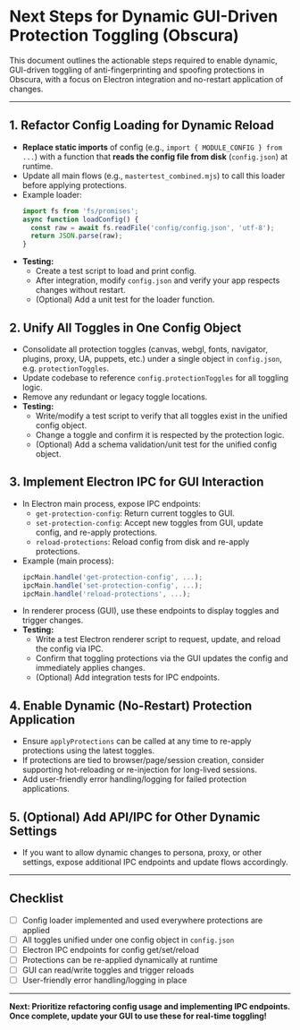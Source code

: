 # Next Steps for Dynamic GUI-Driven Protection Toggling (Obscura)

This document outlines the actionable steps required to enable dynamic, GUI-driven toggling of anti-fingerprinting and spoofing protections in Obscura, with a focus on Electron integration and no-restart application of changes.

---

## 1. Refactor Config Loading for Dynamic Reload
- **Replace static imports** of config (e.g., `import { MODULE_CONFIG } from ...`) with a function that **reads the config file from disk** (`config.json`) at runtime.
- Update all main flows (e.g., `mastertest_combined.mjs`) to call this loader before applying protections.
- Example loader:
  ```js
  import fs from 'fs/promises';
  async function loadConfig() {
    const raw = await fs.readFile('config/config.json', 'utf-8');
    return JSON.parse(raw);
  }
  ```
- **Testing:**
  - Create a test script to load and print config.
  - After integration, modify `config.json` and verify your app respects changes without restart.
  - (Optional) Add a unit test for the loader function.

## 2. Unify All Toggles in One Config Object
- Consolidate all protection toggles (canvas, webgl, fonts, navigator, plugins, proxy, UA, puppets, etc.) under a single object in `config.json`, e.g. `protectionToggles`.
- Update codebase to reference `config.protectionToggles` for all toggling logic.
- Remove any redundant or legacy toggle locations.
- **Testing:**
  - Write/modify a test script to verify that all toggles exist in the unified config object.
  - Change a toggle and confirm it is respected by the protection logic.
  - (Optional) Add a schema validation/unit test for the unified config object.
## 3. Implement Electron IPC for GUI Interaction
- In Electron main process, expose IPC endpoints:
  - `get-protection-config`: Return current toggles to GUI.
  - `set-protection-config`: Accept new toggles from GUI, update config, and re-apply protections.
  - `reload-protections`: Reload config from disk and re-apply protections.
- Example (main process):
  ```js
  ipcMain.handle('get-protection-config', ...);
  ipcMain.handle('set-protection-config', ...);
  ipcMain.handle('reload-protections', ...);
  ```
- In renderer process (GUI), use these endpoints to display toggles and trigger changes.
- **Testing:**
  - Write a test Electron renderer script to request, update, and reload the config via IPC.
  - Confirm that toggling protections via the GUI updates the config and immediately applies changes.
  - (Optional) Add integration tests for IPC endpoints.
## 4. Enable Dynamic (No-Restart) Protection Application
- Ensure `applyProtections` can be called at any time to re-apply protections using the latest toggles.
- If protections are tied to browser/page/session creation, consider supporting hot-reloading or re-injection for long-lived sessions.
- Add user-friendly error handling/logging for failed protection applications.

## 5. (Optional) Add API/IPC for Other Dynamic Settings
- If you want to allow dynamic changes to persona, proxy, or other settings, expose additional IPC endpoints and update flows accordingly.

---

## Checklist
- [ ] Config loader implemented and used everywhere protections are applied
- [ ] All toggles unified under one config object in `config.json`
- [ ] Electron IPC endpoints for config get/set/reload
- [ ] Protections can be re-applied dynamically at runtime
- [ ] GUI can read/write toggles and trigger reloads
- [ ] User-friendly error handling/logging in place

---

**Next: Prioritize refactoring config usage and implementing IPC endpoints. Once complete, update your GUI to use these for real-time toggling!**
